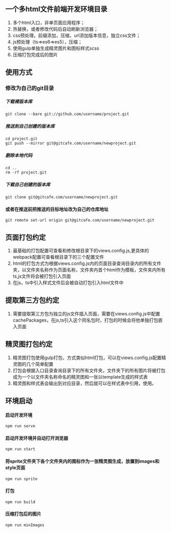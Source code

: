 ## 一个多html文件前端开发环境目录

1. 多个html入口，非单页面应用程序；
2. 热替换，或者修改代码后自动刷新浏览器；
3. css预处理，前缀添加，压缩，url添加版本信息，独立css文件；
4. js预处理（ts=>es6=>es5），压缩；
5. 使用gulp单独生成精灵图片和图标样式scss
6. 压缩打包完成后的图片

## 使用方式

### 修改为自己的git目录

##### 下载裸版本库
    git clone --bare git://github.com/username/project.git
##### 推送到自己创建的版本库
    cd project.git
    git push --mirror git@gitcafe.com/username/newproject.git
##### 删除本地代码
    cd ..
    rm -rf project.git
##### 下载自己创建的版本库
    git clone git@gitcafe.com/username/newproject.git

#### 或者在推送前把推送的目标地址改为自己的仓库地址
    git remote set-url origin git@gitcafe.com/username/newproject.git
 
## 页面打包约定
    
1. 最基础的打包配置可查看和修改根目录下的views.config.js,更具体的webpack配置可查看根目录下的三个配置文件
2. html的打包方式为根据views.config.js内的页面目录查询目录内的所有文件夹，以文件夹名称作为页面名称，文件夹内首个html作为模板，文件夹内所有ts,js文件将会被打包引入页面
3. 在js，ts中引入样式文件后会被自动打包引入html文件中

## 提取第三方包约定
    
1. 需要提取第三方包为独立的js文件插入页面，需要在views.config.js中配置cachePackages，在js,ts引入这个同名包时，打包的时候会将他单独打包嵌入页面

## 精灵图打包约定

1. 精灵图打包使用gulp打包，方式类似html打包，可以在views.config.js配置精灵图的几个简单配置
2. 打包会根据入口目录查询目录下的所有文件夹，文件夹下的所有图片将被打包成为一个以文件夹名称命名的精灵图和一张以template生成的样式表
3. 精灵图和样式表会输出到对应目录，然后就可以在样式表中引用，使用。



## 环境启动
#### 启动开发环境
`npm run serve`

#### 启动开发环境并自动打开浏览器
`npm run start`

#### 将sprite文件夹下各个文件夹内的图标作为一张精灵图生成，放置到images和style页面
`npm run sprite`

#### 打包
`npm run build`

#### 压缩打包后的图片
`npm run minImages`
    